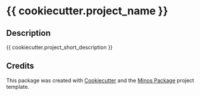 # {{ cookiecutter.project_name }}

## Description

{{ cookiecutter.project_short_description }}

## Credits

This package was created with [Cookiecutter](https://github.com/audreyr/cookiecutter)  and the [Minos Package](https://github.com/Clariteia/minos-pypackage) project template.
